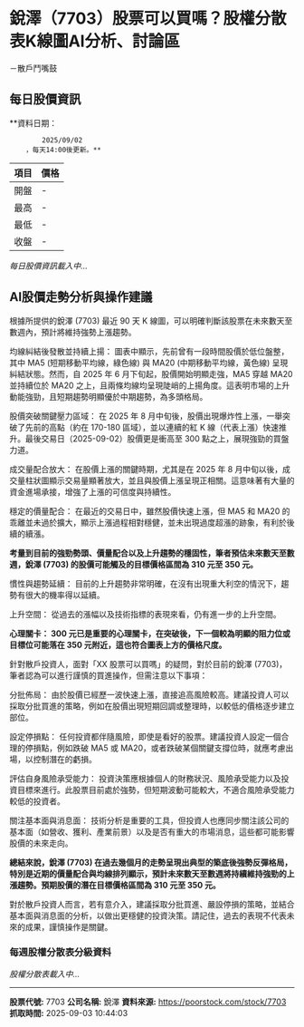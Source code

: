 # 銳澤（7703）股票可以買嗎？股權分散表K線圖AI分析、討論區
－散戶鬥嘴鼓

## 每日股價資訊

**資料日期：
        
            2025/09/02
        ，每天14:00後更新。**

| 項目 | 價格 |
|------|------|
| 開盤 | - |
| 最高 | - |
| 最低 | - |
| 收盤 | - |

*每日股價資訊載入中...*

## AI股價走勢分析與操作建議

根據所提供的銳澤 (7703) 最近 90 天 K 線圖，可以明確判斷該股票在未來數天至數週內，預計將維持強勢上漲趨勢。

均線糾結後發散並持續上揚： 圖表中顯示，先前曾有一段時間股價於低位盤整，其中 MA5 (短期移動平均線，綠色線) 與 MA20 (中期移動平均線，黃色線) 呈現糾結狀態。然而，自 2025 年 6 月下旬起，股價開始明顯走強，MA5 穿越 MA20 並持續位於 MA20 之上，且兩條均線均呈現陡峭的上揚角度。這表明市場的上升動能強勁，且短期趨勢明顯優於中期趨勢，為多頭格局。

股價突破關鍵壓力區域： 在 2025 年 8 月中旬後，股價出現爆炸性上漲，一舉突破了先前的高點（約在 170-180 區域），並以連續的紅 K 線（代表上漲）快速推升。最後交易日（2025-09-02）股價更是衝高至 300 點之上，展現強勁的買盤力道。

成交量配合放大： 在股價上漲的關鍵時期，尤其是在 2025 年 8 月中旬以後，成交量柱狀圖顯示交易量顯著放大，並且與股價上漲呈現正相關。這意味著有大量的資金進場承接，增強了上漲的可信度與持續性。

穩定的價量配合： 在最近的交易日中，雖然股價快速上漲，但 MA5 和 MA20 的乖離並未過於擴大，顯示上漲過程相對穩健，並未出現過度超漲的跡象，有利於後續的續漲。

**考量到目前的強勁勢頭、價量配合以及上升趨勢的穩固性，筆者預估未來數天至數週，銳澤 (7703) 的股價可能觸及的目標價格區間為 310 元至 350 元。**

慣性與趨勢延續： 目前的上升趨勢非常明確，在沒有出現重大利空的情況下，趨勢有很大的機率得以延續。

上升空間： 從過去的漲幅以及技術指標的表現來看，仍有進一步的上升空間。

**心理關卡： 300 元已是重要的心理關卡，在突破後，下一個較為明顯的阻力位或目標位可能落在 350 元附近，這也符合圖表上方的價格尺度。**

針對散戶投資人，面對「XX 股票可以買嗎」的疑問，對於目前的銳澤 (7703)，筆者認為可以進行謹慎的買進操作，但需注意以下事項：

分批佈局： 由於股價已經歷一波快速上漲，直接追高風險較高。建議投資人可以採取分批買進的策略，例如在股價出現短期回調或整理時，以較低的價格逐步建立部位。

設定停損點： 任何投資都伴隨風險，即使是看好的股票。建議投資人設定一個合理的停損點，例如跌破 MA5 或 MA20，或者跌破某個關鍵支撐位時，就應考慮出場，以控制潛在的虧損。

評估自身風險承受能力： 投資決策應根據個人的財務狀況、風險承受能力以及投資目標來進行。此股票目前處於強勢，但短期波動可能較大，不適合風險承受能力較低的投資者。

關注基本面與消息面： 技術分析是重要的工具，但投資人也應同步關注該公司的基本面（如營收、獲利、產業前景）以及是否有重大的市場消息，這些都可能影響股價的未來走向。

**總結來說，銳澤 (7703) 在過去幾個月的走勢呈現出典型的築底後強勢反彈格局，特別是近期的價量配合與均線排列顯示，預計未來數天至數週將持續維持強勁的上漲趨勢。預期股價的潛在目標價格區間為 310 元至 350 元。**

對於散戶投資人而言，若有意介入，建議採取分批買進、嚴設停損的策略，並結合基本面與消息面的分析，以做出更穩健的投資決策。請記住，過去的表現不代表未來的成果，謹慎操作是關鍵。

### 每週股權分散表分級資料

*股權分散表載入中...*

---

**股票代號:** 7703
**公司名稱:** 銳澤
**資料來源:** https://poorstock.com/stock/7703
**抓取時間:** 2025-09-03 10:44:03